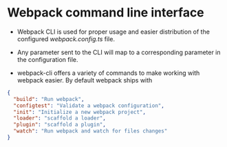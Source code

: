 # Webpack command line interface

- Webpack CLI is used for proper usage and easier distribution of the configured _webpack.config.ts_ file.

- Any parameter sent to the CLI will map to a corresponding parameter in the configuration file.

- webpack-cli offers a variety of commands to make working with webpack easier. By default webpack ships with

```json
{
  "build": "Run webpack",
  "configtest": "Validate a webpack configuration",
  "init": "Initialize a new webpack project",
  "loader": "scaffold a loader",
  "plugin": "scaffold a plugin",
  "watch": "Run webpack and watch for files changes"
}
```
